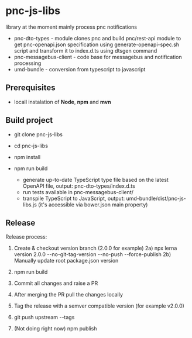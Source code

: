 # pnc-js-libs

library at the moment mainly process pnc notifications
- pnc-dto-types - module clones pnc and build pnc/rest-api module to get pnc-openapi.json 
                  specification using generate-openapi-spec.sh script and transform it to index.d.ts using dtsgen command
- pnc-messagebus-client - code base for messagebus and notification processing
- umd-bundle - conversion from typescript to javascript

## Prerequisites

- locall instalation of **Node**, **npm** and **mvn**

## Build project
- git clone <repository> pnc-js-libs
- cd pnc-js-libs
- npm install

- npm run build
  - generate up-to-date TypeScript type file based on the latest OpenAPI file, output: pnc-dto-types/index.d.ts
  - run tests available in pnc-messagebus-client/
  - transpile TypeScript to JavaScript, output: umd-bundle/dist/pnc-js-libs.js (it's accessible via bower.json main property)

## Release
Release process:
 1) Create & checkout version branch (2.0.0 for example)
 2a) npx lerna version 2.0.0 --no-git-tag-version --no-push --force-publish
 2b) Manually update root package.json version
 3) npm run build
 4) Commit all changes and raise a PR
 5) After merging the PR pull the changes locally
 6) Tag the release with a semver compatible version (for example v2.0.0)
 7) git push upstream --tags

 8) (Not doing right now) npm publish
